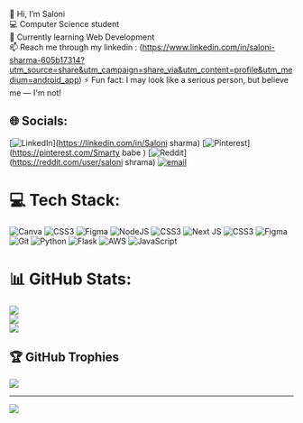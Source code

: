 👋 Hi, I’m Saloni<br/>
💻 Computer Science student<br/>
🌱 Currently learning Web Development<br/>
📫 Reach me through my linkedin : (https://www.linkedin.com/in/saloni-sharma-605b17314?utm_source=share&utm_campaign=share_via&utm_content=profile&utm_medium=android_app)
⚡ Fun fact: I may look like a serious person, but believe me — I'm not!

## 🌐 Socials:
[![LinkedIn](https://img.shields.io/badge/LinkedIn-%230077B5.svg?logo=linkedin&logoColor=white)](https://linkedin.com/in/Saloni sharma) [![Pinterest](https://img.shields.io/badge/Pinterest-%23E60023.svg?logo=Pinterest&logoColor=white)](https://pinterest.com/Smarty babe ) [![Reddit](https://img.shields.io/badge/Reddit-%23FF4500.svg?logo=Reddit&logoColor=white)](https://reddit.com/user/saloni shrama) [![email](https://img.shields.io/badge/Email-D14836?logo=gmail&logoColor=white)](mailto:sharmasaloni3.777@gmail.com) 

# 💻 Tech Stack:
![Canva](https://img.shields.io/badge/Canva-%2300C4CC.svg?style=for-the-badge&logo=Canva&logoColor=white) ![CSS3](https://img.shields.io/badge/css3-%231572B6.svg?style=for-the-badge&logo=css3&logoColor=white) ![Figma](https://img.shields.io/badge/figma-%23F24E1E.svg?style=for-the-badge&logo=figma&logoColor=white) ![NodeJS](https://img.shields.io/badge/node.js-6DA55F?style=for-the-badge&logo=node.js&logoColor=white) ![CSS3](https://img.shields.io/badge/css3-%231572B6.svg?style=for-the-badge&logo=css3&logoColor=white) ![Next JS](https://img.shields.io/badge/Next-black?style=for-the-badge&logo=next.js&logoColor=white) ![CSS3](https://img.shields.io/badge/css3-%231572B6.svg?style=for-the-badge&logo=css3&logoColor=white) ![Figma](https://img.shields.io/badge/figma-%23F24E1E.svg?style=for-the-badge&logo=figma&logoColor=white) ![Git](https://img.shields.io/badge/git-%23F05033.svg?style=for-the-badge&logo=git&logoColor=white) ![Python](https://img.shields.io/badge/python-3670A0?style=for-the-badge&logo=python&logoColor=ffdd54) ![Flask](https://img.shields.io/badge/flask-%23000.svg?style=for-the-badge&logo=flask&logoColor=white) ![AWS](https://img.shields.io/badge/AWS-%23FF9900.svg?style=for-the-badge&logo=amazon-aws&logoColor=white) ![JavaScript](https://img.shields.io/badge/javascript-%23323330.svg?style=for-the-badge&logo=javascript&logoColor=%23F7DF1E)
# 📊 GitHub Stats:
![](https://github-readme-stats.vercel.app/api?username=Saloni7777&theme=dark&hide_border=false&include_all_commits=false&count_private=false)<br/>
![](https://nirzak-streak-stats.vercel.app/?user=Saloni7777&theme=dark&hide_border=false)<br/>
![](https://github-readme-stats.vercel.app/api/top-langs/?username=Saloni7777&theme=dark&hide_border=false&include_all_commits=false&count_private=false&layout=compact)

## 🏆 GitHub Trophies
![](https://github-profile-trophy.vercel.app/?username=Saloni7777&theme=radical&no-frame=false&no-bg=true&margin-w=4)

---
[![](https://visitcount.itsvg.in/api?id=Saloni7777&icon=0&color=0)](https://visitcount.itsvg.in)

<!-- Proudly created with GPRM ( https://gprm.itsvg.in ) -->
<!---
Saloni7777/Saloni7777 is a ✨ special ✨ repository because its `README.md` (this file) appears on your GitHub profile.
You can click the Preview link to take a look at your changes.
--->
